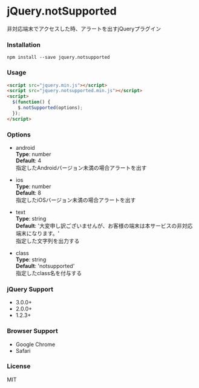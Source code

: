 jQuery.notSupported
===

非対応端末でアクセスした時、アラートを出すjQueryプラグイン

### Installation ###
```
npm install --save jquery.notsupported
```

### Usage ###
```html
<script src="jquery.min.js"></script>
<script src="jquery.notsupported.min.js"></script>
<script>
  $(function() {
    $.notSupported(options);
  });
</script>
```

### Options ###

- android  
__Type__: number  
__Default__: 4  
指定したAndroidバージョン未満の場合アラートを出す

- ios  
__Type__: number  
__Default__: 8  
指定したiOSバージョン未満の場合アラートを出す

- text  
__Type__: string  
__Default__: '大変申し訳ございませんが、お客様の端末は本サービスの非対応端末になります。'  
指定した文字列を出力する

- class  
__Type__: string  
__Default__: 'notsupported'  
指定したclass名を付与する

### jQuery Support ###
- 3.0.0+
- 2.0.0+
- 1.2.3+

### Browser Support ###
- Google Chrome  
- Safari  

### License ###  
MIT